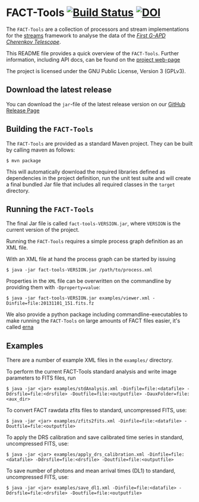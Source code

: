 # FACT-Tools [![Build Status](https://travis-ci.org/fact-project/fact-tools.svg?branch=master)](https://travis-ci.org/fact-project/fact-tools) [![DOI](https://zenodo.org/badge/50855465.svg)](https://zenodo.org/badge/latestdoi/50855465)


The `FACT-Tools` are a collection of processors and stream implementations
for the [streams](http://www.jwall.org/streams/) framework to analyse the data of the [*First G-APD Cherenkov Telescope*](https://fact-project.org).

This README file provides a quick overview of the `FACT-Tools`.
Further information, including API docs, can be found on the [project web-page](http://sfb876.tu-dortmund.de/FACT)

The project is licensed under the GNU Public License, Version 3 (GPLv3).


## Download the latest release

You can download the `jar`-file of the latest release version on our 
[GitHub Release Page](https://github.com/fact-project/fact-tools/releases)


## Building the `FACT-Tools`


The `FACT-Tools` are provided as a standard Maven project.
They can be built by calling maven as follows:

```
$ mvn package
```

This will automatically download the required libraries defined as dependencies in the project definition, run the unit test suite and will create a final bundled Jar file that includes all required classes in the `target` directory.


## Running the `FACT-Tools`

The final Jar file is called `fact-tools-VERSION.jar`,
 where `VERSION` is the current version of the project.

Running the `FACT-Tools` requires a simple process graph definition as an XML file.

With an XML file at hand the process graph can be started by issuing

```
$ java -jar fact-tools-VERSION.jar /path/to/process.xml
```

Properties in the `XML` file can be overwritten on the commandline by providing them with `-Dproperty=value`:

```
$ java -jar fact-tools-VERSION.jar examples/viewer.xml -Dinfile=file:20131101_151.fits.fz
```

We also provide a python package including commandline-executables to make running the `FACT-Tools` on
large amounts of FACT files easier, it's called [erna](https://github.com/fact-project/erna)

## Examples

There are a number of example XML files in the `examples/` directory.


To perform the current FACT-Tools standard analysis and write image parameters to FITS files, run 

```
$ java -jar <jar> examples/stdAnalysis.xml -Dinfile=file:<datafile> -Ddrsfile=file:<drsfile> -Doutfile=file:<outputfile> -DauxFolder=file:<aux_dir>
```

To convert FACT rawdata zfits files to standard, uncompressed FITS, use:
```
$ java -jar <jar> examples/zfits2fits.xml -Dinfile=file:<datafile> -Doutfile=file:<outputfile>
```

To apply the DRS calibration and save calibrated time series in standard, uncompressed FITS, use:
```
$ java -jar <jar> examples/apply_drs_calibration.xml -Dinfile=file:<datafile> -Ddrsfile=file:<drsfile> -Doutfile=file:<outputfile>
```

To save number of photons and mean arrival times (DL1) to standard, uncompressed FITS, use:
```
$ java -jar <jar> examples/save_dl1.xml -Dinfile=file:<datafile> -Ddrsfile=file:<drsfile> -Doutfile=file:<outputfile>
```
